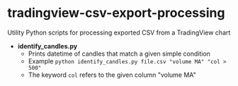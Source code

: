 # tradingview-csv-export-processing
Utility Python scripts for processing exported CSV from a TradingView chart

- **identify_candles.py**
  - Prints datetime of candles that match a given simple condition
  - Example `python identify_candles.py file.csv "volume MA" "col > 500"`
  - The keyword `col` refers to the given column "volume MA"